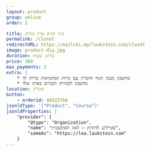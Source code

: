 ```yaml
---
layout: product
group: online
order: 2

title: מיני קורס ארון מדויק
permalink: /closet
redirectURL: https://mailchi.mp/laukstein.com/closet
image: product-diy.jpg
duration: שלוש שעות
price: 360
max_payments: 2
extra: |
    * מחשבון מבנה הגוף וחוברת עם גזרות המחמיאות בדיוק לך
    * מחשבון לכמויות הבגדים בארון שלך
location: אונליין
button:
    - orderid: 4A52276A
jsonldType: '["Product", "Course"]'
jsonldProperties: |
    "provider": {
        "@type": "Organization",
        "name": "סטיילינג לדתיות — לאה לאוקשטיין",
        "sameAs": "https://lea.laukstein.com"
    }
---
```

